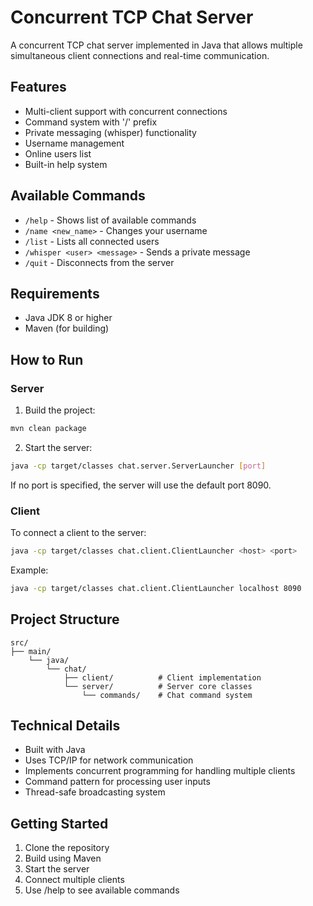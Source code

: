 # Concurrent TCP Chat Server

A concurrent TCP chat server implemented in Java that allows multiple simultaneous client connections and real-time communication.

## Features

- Multi-client support with concurrent connections
- Command system with '/' prefix
- Private messaging (whisper) functionality
- Username management
- Online users list
- Built-in help system

## Available Commands

- `/help` - Shows list of available commands
- `/name <new_name>` - Changes your username
- `/list` - Lists all connected users
- `/whisper <user> <message>` - Sends a private message
- `/quit` - Disconnects from the server

## Requirements

- Java JDK 8 or higher
- Maven (for building)

## How to Run

### Server

1. Build the project:
```bash
mvn clean package
```

2. Start the server:
```bash
java -cp target/classes chat.server.ServerLauncher [port]
```
If no port is specified, the server will use the default port 8090.

### Client

To connect a client to the server:
```bash
java -cp target/classes chat.client.ClientLauncher <host> <port>
```
Example:
```bash
java -cp target/classes chat.client.ClientLauncher localhost 8090
```

## Project Structure

```
src/
├── main/
    └── java/
        └── chat/
            ├── client/          # Client implementation
            └── server/          # Server core classes
                └── commands/    # Chat command system
```

## Technical Details

- Built with Java
- Uses TCP/IP for network communication
- Implements concurrent programming for handling multiple clients
- Command pattern for processing user inputs
- Thread-safe broadcasting system

## Getting Started

1. Clone the repository
2. Build using Maven
3. Start the server
4. Connect multiple clients
5. Use /help to see available commands


